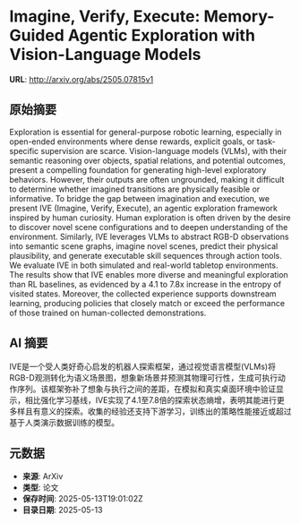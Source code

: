 # Imagine, Verify, Execute: Memory-Guided Agentic Exploration with Vision-Language Models

**URL**: http://arxiv.org/abs/2505.07815v1

## 原始摘要

Exploration is essential for general-purpose robotic learning, especially in
open-ended environments where dense rewards, explicit goals, or task-specific
supervision are scarce. Vision-language models (VLMs), with their semantic
reasoning over objects, spatial relations, and potential outcomes, present a
compelling foundation for generating high-level exploratory behaviors. However,
their outputs are often ungrounded, making it difficult to determine whether
imagined transitions are physically feasible or informative. To bridge the gap
between imagination and execution, we present IVE (Imagine, Verify, Execute),
an agentic exploration framework inspired by human curiosity. Human exploration
is often driven by the desire to discover novel scene configurations and to
deepen understanding of the environment. Similarly, IVE leverages VLMs to
abstract RGB-D observations into semantic scene graphs, imagine novel scenes,
predict their physical plausibility, and generate executable skill sequences
through action tools. We evaluate IVE in both simulated and real-world tabletop
environments. The results show that IVE enables more diverse and meaningful
exploration than RL baselines, as evidenced by a 4.1 to 7.8x increase in the
entropy of visited states. Moreover, the collected experience supports
downstream learning, producing policies that closely match or exceed the
performance of those trained on human-collected demonstrations.


## AI 摘要

IVE是一个受人类好奇心启发的机器人探索框架，通过视觉语言模型(VLMs)将RGB-D观测转化为语义场景图，想象新场景并预测其物理可行性，生成可执行动作序列。该框架弥补了想象与执行之间的差距，在模拟和真实桌面环境中验证显示，相比强化学习基线，IVE实现了4.1至7.8倍的探索状态熵增，表明其能进行更多样且有意义的探索。收集的经验还支持下游学习，训练出的策略性能接近或超过基于人类演示数据训练的模型。

## 元数据

- **来源**: ArXiv
- **类型**: 论文
- **保存时间**: 2025-05-13T19:01:02Z
- **目录日期**: 2025-05-13
